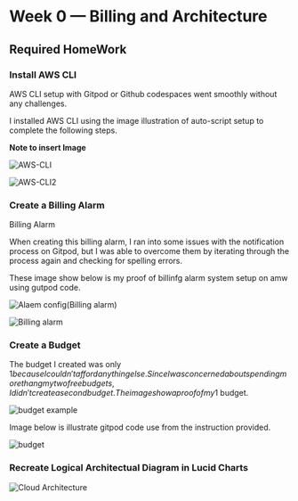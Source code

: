 # Week 0 — Billing and Architecture

## Required HomeWork 

### Install AWS CLI 

AWS CLI setup with Gitpod or Github codespaces went smoothly without any challenges.

I installed AWS CLI using the image illustration of auto-script setup to complete the following steps. 

**Note to insert Image**

![AWS-CLI](https://user-images.githubusercontent.com/66971472/219871563-da035bf6-f94e-4cf1-a365-45d1c6642418.png)

![AWS-CLI2](https://user-images.githubusercontent.com/66971472/219871805-b3aa2706-80b6-4ded-82e1-dcfb902a0716.png)

### Create a Billing Alarm
Billing Alarm 

When creating this billing alarm, I ran into some issues with the notification process on Gitpod, but I was able to overcome them by iterating through the process again and checking for spelling errors.   

These image show below is my proof of billinfg alarm system setup on amw using gutpod code.

![Alaem config(Billing alarm)](https://user-images.githubusercontent.com/66971472/219873582-8e8e364d-9262-40ae-8d9f-e37b2bd2685b.png)

![Billing alarm](https://user-images.githubusercontent.com/66971472/219873594-82d056b4-e41d-4e32-bc95-56f6b8528995.png)


### Create a Budget
The budget I created was only $1 because I couldn't afford anything else. S ince I was concerned about spendingmore thang my two free budgets, I didn't create a second budget.
The image show a proof of my 1$ budget.

![budget example](https://user-images.githubusercontent.com/66971472/219873039-95844276-447a-4bdc-ae08-20acd133bcad.png)

Image below is illustrate gitpod code use from the instruction provided.

![budget](https://user-images.githubusercontent.com/66971472/219873114-a8d6bede-654b-4d76-807f-2563946d470d.png)


### Recreate Logical Architectual Diagram in Lucid Charts


![Cloud Architecture](https://user-images.githubusercontent.com/66971472/219873788-b274bce5-1694-4c6a-8ece-70e2b0603cd6.png)



